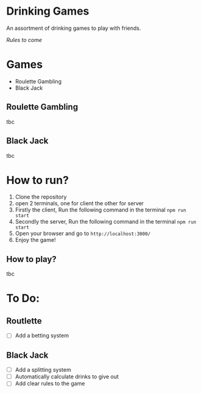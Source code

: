 # Drinking Games

An assortment of drinking games to play with friends.

*Rules to come*

# Games

- Roulette Gambling
- Black Jack

## Roulette Gambling
tbc


## Black Jack
tbc


# How to run?

1. Clone the repository
2. open 2 terminals, one for client the other for server 
3. Firstly the client, Run the following command in the terminal `npm run start`
4. Secondly the server, Run the following command in the terminal `npm run start`
5. Open your browser and go to `http://localhost:3000/`
6. Enjoy the game!


## How to play?
tbc

# To Do:

## Routlette

- [ ] Add a betting system

## Black Jack
- [ ] Add a splitting system
- [ ] Automatically calculate drinks to give out
- [ ] Add clear rules to the game

